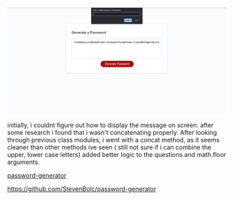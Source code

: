 ![screenshot](/images/password-generator.PNG)

initially, i couldnt figure out how to display the message on screen. after some research i found that i wasn't concatenating properly.
After looking through previous class modules, i went with a concat method, as it seems cleaner than other methods ive seen ( still not sure if i can combine the upper, lower case letters)
added better logic to the questions and math.floor arguments.

[password-generator](https://stevenbolc.github.io/password-generator/)

https://github.com/StevenBolc/password-generator
